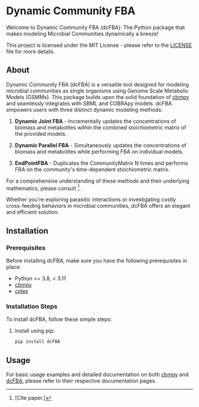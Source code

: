 # Dynamic Community FBA

Welcome to Dynamic Community FBA (dcFBA): The Python package that makes modeling Microbial Communities dynamically a breeze!

This project is licensed under the MIT License - please refer to the [LICENSE](LICENSE) file for more details.

## About

Dynamic Community FBA (dcFBA) is a versatile tool designed for modeling microbial communities as single organisms using Genome Scale Metabolic Models (GSMMs). This package builds upon the solid foundation of [cbmpy](https://github.com/SystemsBioinformatics/cbmpy) and seamlessly integrates with SBML and COBRApy models. dcFBA empowers users with three distinct dynamic modeling methods:

1. **Dynamic Joint FBA** - Incrementally updates the concentrations of biomass and metabolites within the combined stoichiometric matrix of the provided models.

2. **Dynamic Parallel FBA** - Simultaneously updates the concentrations of biomass and metabolites while performing FBA on individual models.

3. **EndPointFBA** - Duplicates the CommunityMatrix N times and performs FBA on the community's time-dependent stoichiometric matrix.

For a comprehensive understanding of these methods and their underlying mathematics, please consult [^1].

Whether you're exploring parasitic interactions or investigating costly cross-feeding behaviors in microbial communities, dcFBA offers an elegant and efficient solution.

## Installation

### Prerequisites

Before installing dcFBA, make sure you have the following prerequisites in place:

- Python >= 3.8, < 3.11
- [cbmpy](https://github.com/SystemsBioinformatics/cbmpy)
- [cplex](https://www.ibm.com/products/ilog-cplex-optimization-studio)

### Installation Steps

To install dcFBA, follow these simple steps:

1. Install using pip:

    ```bash
    pip install dcFBA
    ```

## Usage

For basic usage examples and detailed documentation on both [cbmpy](https://pythonhosted.org/cbmpy/modules_doc.html) and [dcFBA](https://dynamic-community-fba.readthedocs.io/en/latest/2_getting_started/home.html), please refer to their respective documentation pages.

[^1]: [Cite paper.]
